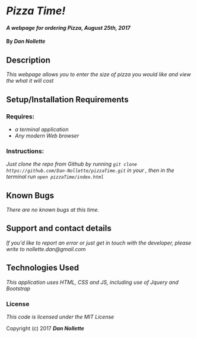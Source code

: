 # _Pizza Time!_

#### _A webpage for ordering Pizza, August 25th, 2017_

#### By _**Dan Nollette**_

## Description

_This webpage allows you to enter the size of pizza you would like and view the what it will cost_

## Setup/Installation Requirements
### Requires:
* _a terminal application_
* _Any modern Web browser_

### Instructions:                                      
_Just clone the repo from Github by running `git clone https://github.com/Dan-Nollette/pizzaTime.git` in your , then in the terminal run `open pizzaTime/index.html`_

## Known Bugs

_There are no known bugs at this time._

## Support and contact details

_If you'd like to report an error or just get in touch with the developer, please write to nollette.dan@gmail.com_

## Technologies Used

_This application uses HTML, CSS and JS, including use of Jquery and Bootstrap_

### License

*This code is licensed under the MIT License*

Copyright (c) 2017 **_Dan Nollette_**
